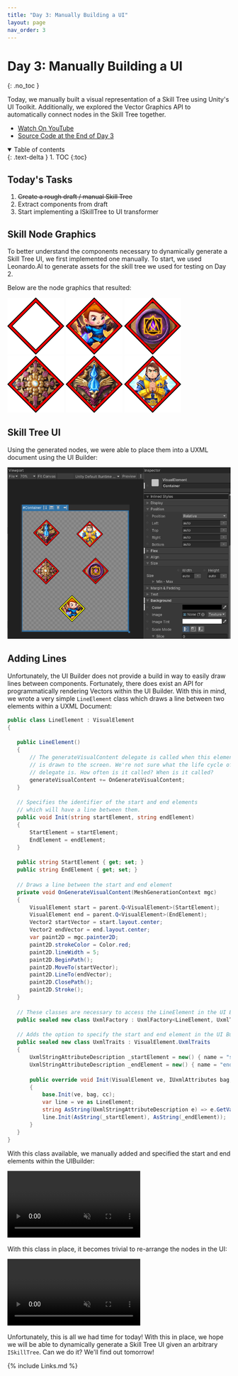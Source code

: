 ```yaml
---
title: "Day 3: Manually Building a UI"
layout: page
nav_order: 3
---
```


# Day 3: Manually Building a UI
{: .no_toc }

Today, we manually built a visual representation of a Skill Tree 
using Unity's UI Toolkit. Additionally, we explored the Vector Graphics
API to automatically connect nodes in the Skill Tree together.

* [Watch On YouTube](https://youtube.com/live/ow5piavuQaI)
* [Source Code at the End of Day 3](https://github.com/CaptainCoderOrg/SkillTree/tree/end-of-day-3)


<details open markdown="block">
  <summary>
    Table of contents
  </summary>
  {: .text-delta }
1. TOC
{:toc}
</details>

## Today's Tasks

1. <s>Create a rough draft / manual Skill Tree</s>
2. Extract components from draft
3. Start implementing a ISkillTree to UI transformer

## Skill Node Graphics

To better understand the components necessary to dynamically generate a Skill
Tree UI, we first implemented one manually. To start, we used Leonardo.AI to
generate assets for the skill tree we used for testing on Day 2.

Below are the node graphics that resulted:

![Skill Node](../imgs/skill-node.png)
![Hero Node](../imgs/hero-node.png)
![Spell Casting](../imgs/spell-casting-node.png)
![Divine Sense](../imgs/divine-sense-node.png)
![Sacred Oath](../imgs/sacred-oath-node.png)
![Lay Hands](../imgs/layhands-node.png)

## Skill Tree UI

Using the generated nodes, we were able to place them into a UXML document using
the UI Builder:

![Skill Tree No Lines](../imgs/skill-tree-no-lines.png)

## Adding Lines

Unfortunately, the UI Builder does not provide a build in way to easily draw
lines between components. Fortunately, there does exist an API for
programmatically rendering Vectors within the UI Builder. With this in mind,
we wrote a very simple `LineElement` class which draws a line between two
elements within a UXML Document:

 ```csharp
public class LineElement : VisualElement
{

    public LineElement()
    {
        // The generateVisualContent delegate is called when this element
        // is drawn to the screen. We're not sure what the life cycle of this
        // delegate is. How often is it called? When is it called?
        generateVisualContent += OnGenerateVisualContent;
    }

    // Specifies the identifier of the start and end elements 
    // which will have a line between them.
    public void Init(string startElement, string endElement)
    {
        StartElement = startElement;
        EndElement = endElement;
    }

    public string StartElement { get; set; }
    public string EndElement { get; set; }

    // Draws a line between the start and end element
    private void OnGenerateVisualContent(MeshGenerationContext mgc)
    {
        VisualElement start = parent.Q<VisualElement>(StartElement);
        VisualElement end = parent.Q<VisualElement>(EndElement);
        Vector2 startVector = start.layout.center;
        Vector2 endVector = end.layout.center;
        var paint2D = mgc.painter2D;
        paint2D.strokeColor = Color.red;
        paint2D.lineWidth = 5;
        paint2D.BeginPath();
        paint2D.MoveTo(startVector);
        paint2D.LineTo(endVector);
        paint2D.ClosePath();
        paint2D.Stroke();
    }

    // These classes are necessary to access the LineElement in the UI Builder
    public sealed new class UxmlFactory : UxmlFactory<LineElement, UxmlTraits> { }

    // Adds the option to specify the start and end element in the UI Builder
    public sealed new class UxmlTraits : VisualElement.UxmlTraits
    {
        UxmlStringAttributeDescription _startElement = new() { name = "start-element", defaultValue = string.Empty };
        UxmlStringAttributeDescription _endElement = new() { name = "end-element", defaultValue = string.Empty };

        public override void Init(VisualElement ve, IUxmlAttributes bag, CreationContext cc)
        {
            base.Init(ve, bag, cc);
            var line = ve as LineElement;
            string AsString(UxmlStringAttributeDescription e) => e.GetValueFromBag(bag, cc);
            line.Init(AsString(_startElement), AsString(_endElement));
        }
    }
}
```

With this class available, we manually added and specified the start and end
elements within the UIBuilder:

<video autoplay loop muted style="max-width:700px">
  <source src="../imgs/add-line.webm" type="video/webm">
</video>

With this class in place, it becomes trivial to re-arrange the nodes in the UI:


<video autoplay loop muted style="max-width:700px">
  <source src="../imgs/reshape-tree.webm" type="video/webm">
</video>

Unfortunately, this is all we had time for today! With this in place, we hope we
will be able to dynamically generate a Skill Tree UI given an arbitrary
`ISkillTree`. Can we do it? We'll find out tomorrow!

{% include Links.md %}